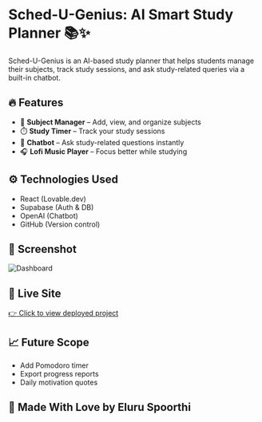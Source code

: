 # Sched-U-Genius: AI Smart Study Planner 📚✨

Sched-U-Genius is an AI-based study planner that helps students manage their subjects, track study sessions, and ask study-related queries via a built-in chatbot.

## 🔥 Features
- 📅 **Subject Manager** – Add, view, and organize subjects
- ⏱️ **Study Timer** – Track your study sessions
- 🤖 **Chatbot** – Ask study-related questions instantly
- 🎧 **Lofi Music Player** – Focus better while studying

## ⚙️ Technologies Used
- React (Lovable.dev)
- Supabase (Auth & DB)
- OpenAI (Chatbot)
- GitHub (Version control)

## 📸 Screenshot
![Dashboard](![image](https://github.com/user-attachments/assets/c0da4c65-bf5d-46a1-a268-ef22692e5610)
)

## 🚀 Live Site
[👉 Click to view deployed project](https://sched-u-genius-app.lovable.app/)

## 📈 Future Scope
- Add Pomodoro timer
- Export progress reports
- Daily motivation quotes

## 🙌 Made With Love by Eluru Spoorthi

